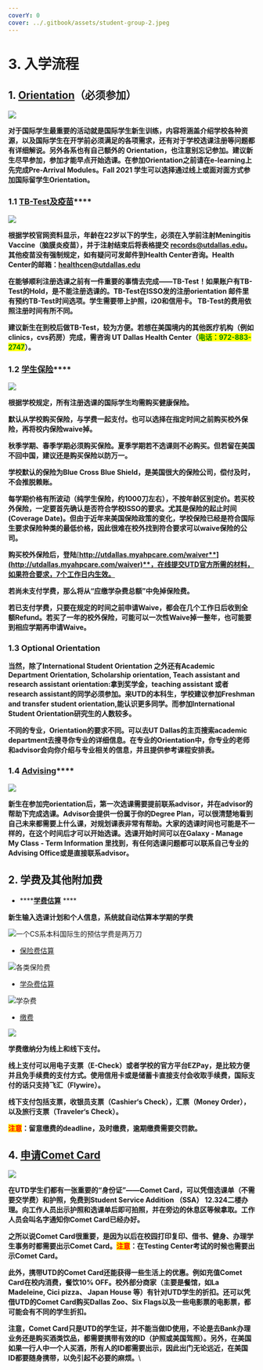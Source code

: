 ```yaml
---
coverY: 0
cover: ../.gitbook/assets/student-group-2.jpeg
---
```


# 3. 入学流程

## 1. [**Orientation**](https://fye.utdallas.edu/orientation/)**（必须参加）**

![](../.gitbook/assets/Orientation-1.jpeg)

**对于国际学生最重要的活动就是国际学生新生训练，内容将涵盖介绍学校各种资源，以及国际学生在开学前必须满足的各项需求，还有对于学校选课注册等问题都有详细解说。另外各系也有自己额外的 Orientation，也注意别忘记参加。建议新生尽早参加，参加才能早点开始选课。在参加Orientation之前请在e-learning上先完成Pre-Arrival Modules。Fall 2021 学生可以选择通过线上或面对面方式参加国际留学生Orientation。**

### **1.1** [**TB-Test及疫苗**](https://studenthealthcenter.utdallas.edu/resources/tuberculosis-immunization/)****

![](../.gitbook/assets/TB-shutterstock\_579968257\_h1.jpeg)

**根据学校官网资料显示，年龄在22岁以下的学生，必须在入学前注射Meningitis Vaccine（脑膜炎疫苗），并于注射结束后将表格提交 records@utdallas.edu。其他疫苗没有强制规定，如有疑问可发邮件到Health Center咨询。Health Center的邮箱：healthcen@utdallas.edu**

**在能够顺利注册选课之前有一件重要的事情去完成——TB-Test！如果账户有TB-Test的Hold，是不能注册选课的。TB-Test在ISSO发的注册orientation 邮件里有预约TB-Test时间选项。学生需要带上护照，i20和信用卡。 TB-Test的费用依照注册时间有所不同。**

**建议新生在到校后做TB-Test，较为方便。若想在美国境内的其他医疗机构（例如clinics，cvs药房）完成，需咨询 UT Dallas Health Center（**<mark style="color:green;">**电话：972-883-2747**</mark>**）。**

### **1.2** [**学生保险**](https://insurance.utdallas.edu)****

![](<../.gitbook/assets/Health Insurance GettyImages-589567718.jpeg>)

**根据学校规定，所有注册选课的国际学生均需购买健康保险。**

**默认从学校购买保险，与学费一起支付。也可以选择在指定时间之前购买校外保险，再将校内保险waive掉。**

**秋季学期、春季学期必须购买保险。夏季学期若不选课则不必购买。但若留在美国不回中国，建议还是购买保险以防万一。**

**学校默认的保险为Blue Cross Blue Shield，是美国很大的保险公司，偿付及时，不会推脱赖账。**

**每学期价格有所波动（纯学生保险，约1000刀左右），不按年龄区别定价。若买校外保险，一定要首先确认是否符合学校ISSO的要求。尤其是保险的起止时间(Coverage Date)。但由于近年来美国保险政策的变化，学校保险已经是符合国际生要求保险种类的最低价格，因此很难在校外找到符合要求可以waive保险的公司。**

**购买校外保险后，登陆**[**http://utdallas.myahpcare.com/waiver**](http://utdallas.myahpcare.com/waiver)**，在线提交UTD官方所需的材料，如果符合要求，7个工作日内生效。**

**若尚未支付学费，那么将从“应缴学杂费总额”中免掉保险费。**

**若已支付学费，只要在规定的时间之前申请Waive，都会在几个工作日后收到全额Refund。若买了一年的校外保险，可能可以一次性Waive掉一整年，也可能要到相应学期再申请Waive。**

### **1.3 Optional Orientation**

**当然，除了International Student Orientation 之外还有Academic Department Orientation, Scholarship orientation, Teach assistant and research assistant orientation:拿到奖学金，teaching assistant 或者 research assistant的同学必须参加。来UTD的本科生，学校建议参加Freshman and transfer student orientation,能认识更多同学。而参加International Student Orientation研究生的人数较多。**

**不同的专业，Orientation的要求不同。可以去UT Dallas的主页搜索academic department去搜寻你专业的详细信息。在专业的Orientation中，你专业的老师和advisor会向你介绍与专业相关的信息，并且提供参考课程安排表。**

### **1.4** [**Advising**](https://registrar.utdallas.edu/registration/academic-advising/)****

![](<../.gitbook/assets/image (22).png>)

**新生在参加完orientation后，第一次选课需要提前联系advisor，并在advisor的帮助下完成选课。Advisor会提供一份属于你的Degree Plan，可以很清楚地看到自己未来都需要上什么课，对规划课表非常有帮助。大家的选课时间也可能是不一样的，在这个时间后才可以开始选课。选课开始时间可以在Galaxy - Manage My Class - Term Information 里找到，有任何选课问题都可以联系自己专业的Advising Office或是直接联系advisor。**

## **2. 学费及其他附加费**

* ****[**学费估算**](https://bursar.utdallas.edu/tuition/tuition-estimates/) ****&#x20;

&#x20;      **新生输入选课计划和个人信息，系统就自动估算本学期的学费**

![一个CS系本科国际生的预估学费是两万刀](<../.gitbook/assets/Screen Shot 2022-01-09 at 9.40.03 PM.png>)

* [保险费估算](https://bursar.utdallas.edu/tuition/other-charges/)

![各类保险费](<../.gitbook/assets/Screen Shot 2022-01-09 at 9.48.08 PM (1).png>)

* [学杂费估算](https://bursar.utdallas.edu/tuition/other-charges/)

![学杂费](<../.gitbook/assets/Screen Shot 2022-01-09 at 9.48.45 PM.png>)

* [缴费](https://bursar.utdallas.edu)

![](<../.gitbook/assets/image (33).png>)

**学费缴纳分为线上和线下支付。**

**线上支付可以用电子支票（E-Check）或者学校的官方平台EZPay，是比较方便并且免手续费的支付方式。使用信用卡或是储蓄卡直接支付会收取手续费，国际支付的话只支持飞汇（Flywire）。**

**线下支付包括支票，收银员支票（Cashier‘s Check），汇票（Money Order），以及旅行支票（Traveler‘s Check）。**

<mark style="color:red;">**注意**</mark>**：留意缴费的deadline，及时缴费，逾期缴费需要交罚款。**

## 4. [申请Comet Card](https://cometcard.utdallas.edu)

![](<../.gitbook/assets/image (2).png>)

&#x20;**在UTD学生们都有一张重要的“身份证”——Comet Card，可以凭借选课单（不需要交学费）和护照，免费到Student Service Addition （SSA） 12.324二楼办理。向工作人员出示护照和选课单后即可拍照，并在旁边的休息区等候拿取。工作人员会叫名字通知你Comet Card已经办好。**

**之所以说Comet Card很重要，是因为以后在校园打印复印、借书、健身、办理学生事务时都需要出示Comet Card。**<mark style="color:red;">**注意**</mark>**：在Testing Center考试的时候也需要出示Comet Card。**

**此外，携带UTD的Comet Card还能获得一些生活上的优惠。例如充值Comet Card在校内消费，餐饮10% OFF。校外部分商家（主要是餐馆，如La Madeleine, Cici pizza、 Japan House 等）有针对UTD学生的折扣。还可以凭借UTD的Comet Card购买Dallas Zoo、Six Flags以及一些电影票的电影票，都可能会有不同的学生折扣。**

**注意，Comet Card只是UTD的学生证，并不能当做ID使用，不论是去Bank办理业务还是购买酒类饮品，都需要携带有效的ID（护照或美国驾照）。另外，在美国如果一行人中一个人买酒，所有人的ID都需要出示，因此出门无论远近，在美国ID都要随身携带，以免引起不必要的麻烦。**\
